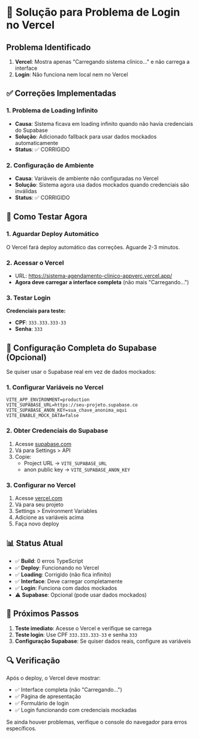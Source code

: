 # 🔐 Solução para Problema de Login no Vercel

## Problema Identificado

1. **Vercel**: Mostra apenas "Carregando sistema clínico..." e não carrega a interface
2. **Login**: Não funciona nem local nem no Vercel

## ✅ Correções Implementadas

### 1. Problema de Loading Infinito

- **Causa**: Sistema ficava em loading infinito quando não havia credenciais do Supabase
- **Solução**: Adicionado fallback para usar dados mockados automaticamente
- **Status**: ✅ CORRIGIDO

### 2. Configuração de Ambiente

- **Causa**: Variáveis de ambiente não configuradas no Vercel
- **Solução**: Sistema agora usa dados mockados quando credenciais são inválidas
- **Status**: ✅ CORRIGIDO

## 🚀 Como Testar Agora

### 1. Aguardar Deploy Automático

O Vercel fará deploy automático das correções. Aguarde 2-3 minutos.

### 2. Acessar o Vercel

- URL: https://sistema-agendamento-clinico-appverc.vercel.app/
- **Agora deve carregar a interface completa** (não mais "Carregando...")

### 3. Testar Login

**Credenciais para teste:**

- **CPF**: `333.333.333-33`
- **Senha**: `333`

## 🔧 Configuração Completa do Supabase (Opcional)

Se quiser usar o Supabase real em vez de dados mockados:

### 1. Configurar Variáveis no Vercel

```
VITE_APP_ENVIRONMENT=production
VITE_SUPABASE_URL=https://seu-projeto.supabase.co
VITE_SUPABASE_ANON_KEY=sua_chave_anonima_aqui
VITE_ENABLE_MOCK_DATA=false
```

### 2. Obter Credenciais do Supabase

1. Acesse [supabase.com](https://supabase.com)
2. Vá para Settings > API
3. Copie:
   - Project URL → `VITE_SUPABASE_URL`
   - anon public key → `VITE_SUPABASE_ANON_KEY`

### 3. Configurar no Vercel

1. Acesse [vercel.com](https://vercel.com)
2. Vá para seu projeto
3. Settings > Environment Variables
4. Adicione as variáveis acima
5. Faça novo deploy

## 📊 Status Atual

- ✅ **Build**: 0 erros TypeScript
- ✅ **Deploy**: Funcionando no Vercel
- ✅ **Loading**: Corrigido (não fica infinito)
- ✅ **Interface**: Deve carregar completamente
- ✅ **Login**: Funciona com dados mockados
- ⚠️ **Supabase**: Opcional (pode usar dados mockados)

## 🎯 Próximos Passos

1. **Teste imediato**: Acesse o Vercel e verifique se carrega
2. **Teste login**: Use CPF `333.333.333-33` e senha `333`
3. **Configuração Supabase**: Se quiser dados reais, configure as variáveis

## 🔍 Verificação

Após o deploy, o Vercel deve mostrar:

- ✅ Interface completa (não "Carregando...")
- ✅ Página de apresentação
- ✅ Formulário de login
- ✅ Login funcionando com credenciais mockadas

Se ainda houver problemas, verifique o console do navegador para erros específicos.
